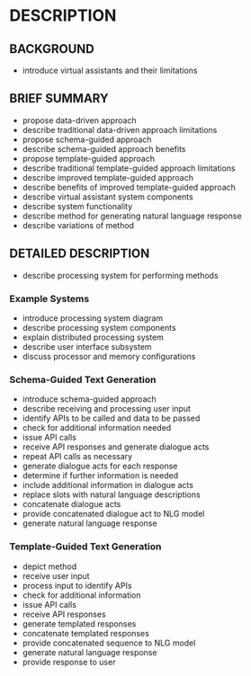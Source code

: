 # DESCRIPTION

## BACKGROUND

- introduce virtual assistants and their limitations

## BRIEF SUMMARY

- propose data-driven approach
- describe traditional data-driven approach limitations
- propose schema-guided approach
- describe schema-guided approach benefits
- propose template-guided approach
- describe traditional template-guided approach limitations
- describe improved template-guided approach
- describe benefits of improved template-guided approach
- describe virtual assistant system components
- describe system functionality
- describe method for generating natural language response
- describe variations of method

## DETAILED DESCRIPTION

- describe processing system for performing methods

### Example Systems

- introduce processing system diagram
- describe processing system components
- explain distributed processing system
- describe user interface subsystem
- discuss processor and memory configurations

### Schema-Guided Text Generation

- introduce schema-guided approach
- describe receiving and processing user input
- identify APIs to be called and data to be passed
- check for additional information needed
- issue API calls
- receive API responses and generate dialogue acts
- repeat API calls as necessary
- generate dialogue acts for each response
- determine if further information is needed
- include additional information in dialogue acts
- replace slots with natural language descriptions
- concatenate dialogue acts
- provide concatenated dialogue act to NLG model
- generate natural language response

### Template-Guided Text Generation

- depict method
- receive user input
- process input to identify APIs
- check for additional information
- issue API calls
- receive API responses
- generate templated responses
- concatenate templated responses
- provide concatenated sequence to NLG model
- generate natural language response
- provide response to user

